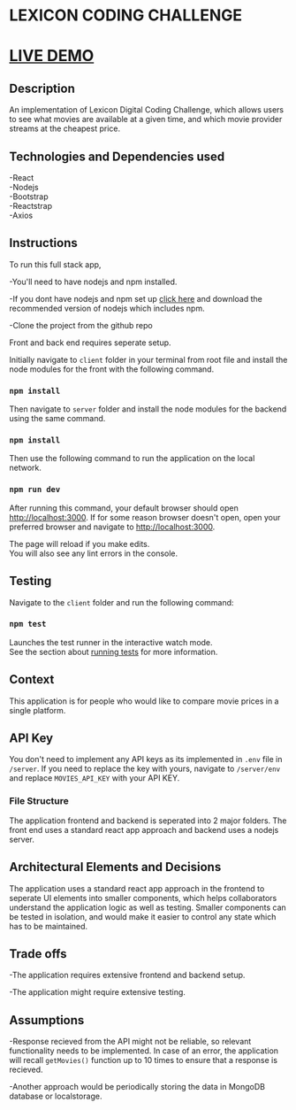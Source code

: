 # LEXICON CODING CHALLENGE

# [LIVE DEMO](https://princestheatre.herokuapp.com/)

## Description

An implementation of Lexicon Digital
Coding Challenge, which allows users to see what movies are available at a given time, and which movie provider streams at the cheapest price.

## Technologies and Dependencies used
-React <br/>
-Nodejs <br/>
-Bootstrap <br/>
-Reactstrap <br/>
-Axios

## Instructions

To run this full stack app, <br/>

-You'll need to have nodejs and npm installed. <br/>

-If you dont have nodejs and npm set up [click here](https://nodejs.org/en/download/) and download the recommended version of nodejs which includes npm.


-Clone the project from the github repo <br/>

Front and back end requires seperate setup.

Initially navigate to ```client``` folder in your terminal from root file and install the node modules for the front with the following command.

### `npm install`

Then navigate to ```server``` folder and install the node modules for the backend using the same command.

### `npm install`

Then use the following command to run the application on the local network. 
### `npm run dev`

After running this command, your default browser should open [http://localhost:3000](http://localhost:3000). 
If for some reason browser doesn't open, open your preferred browser and navigate to [http://localhost:3000](http://localhost:3000).


The page will reload if you make edits.<br />
You will also see any lint errors in the console.

## Testing

Navigate to the ```client``` folder and run the following command:

### `npm test`

Launches the test runner in the interactive watch mode.<br />
See the section about [running tests](https://facebook.github.io/create-react-app/docs/running-tests) for more information.


## Context

This application is for people who would like to compare movie prices in a single platform.



## API Key

You don't need to implement any API keys as its implemented in ```.env``` file in ```/server```. If you need to replace the key with yours, navigate to ```/server/env``` and replace ```MOVIES_API_KEY``` with your API KEY.

### File Structure

The application frontend and backend is seperated into 2 major folders. The front end uses a standard react app approach and backend uses a nodejs server. 



## Architectural Elements and Decisions

The application uses a standard react app approach in the frontend to seperate UI elements into smaller components, which helps collaborators understand the application logic as well as testing. Smaller components can be tested in isolation, and would make it easier to control any state which has to be maintained.



## Trade offs

-The application requires extensive frontend and backend setup.

-The application might require extensive testing.


## Assumptions 

-Response recieved from the API might not be reliable, so relevant functionality needs to be implemented. In case of an error, the application will recall ```getMovies()``` function up to 10 times to ensure that a response is recieved.

-Another approach would be periodically storing the data in MongoDB database or localstorage.









